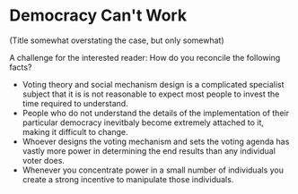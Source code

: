 # Democracy Can't Work

(Title somewhat overstating the case, but only somewhat)

A challenge for the interested reader: How do you reconcile the following facts?

* Voting theory and social mechanism design is a complicated specialist subject that it is is not reasonable to expect most people to invest the time required to understand.
* People who do not understand the details of the implementation of their particular democracy inevitbaly become extremely attached to it, making it difficult to change.
* Whoever designs the voting mechanism and sets the voting agenda has vastly more power in determining the end results than any individual voter does.
* Whenever you concentrate power in a small number of individuals you create a strong incentive to manipulate those individuals.
